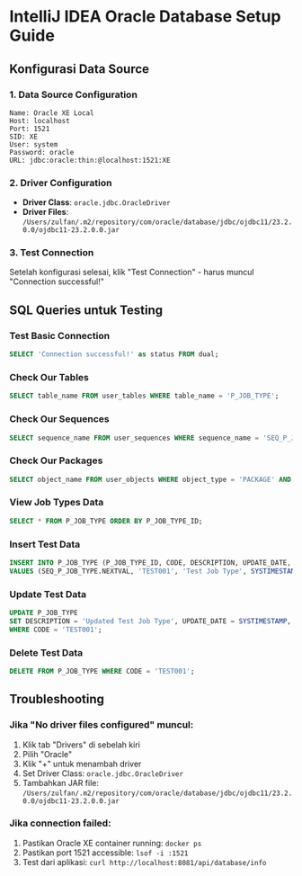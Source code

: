 # IntelliJ IDEA Oracle Database Setup Guide

## Konfigurasi Data Source

### 1. Data Source Configuration
```
Name: Oracle XE Local
Host: localhost
Port: 1521
SID: XE
User: system
Password: oracle
URL: jdbc:oracle:thin:@localhost:1521:XE
```

### 2. Driver Configuration
- **Driver Class**: `oracle.jdbc.OracleDriver`
- **Driver Files**: `/Users/zulfan/.m2/repository/com/oracle/database/jdbc/ojdbc11/23.2.0.0/ojdbc11-23.2.0.0.jar`

### 3. Test Connection
Setelah konfigurasi selesai, klik "Test Connection" - harus muncul "Connection successful!"

## SQL Queries untuk Testing

### Test Basic Connection
```sql
SELECT 'Connection successful!' as status FROM dual;
```

### Check Our Tables
```sql
SELECT table_name FROM user_tables WHERE table_name = 'P_JOB_TYPE';
```

### Check Our Sequences
```sql
SELECT sequence_name FROM user_sequences WHERE sequence_name = 'SEQ_P_JOB_TYPE';
```

### Check Our Packages
```sql
SELECT object_name FROM user_objects WHERE object_type = 'PACKAGE' AND object_name = 'PACK_TEST';
```

### View Job Types Data
```sql
SELECT * FROM P_JOB_TYPE ORDER BY P_JOB_TYPE_ID;
```

### Insert Test Data
```sql
INSERT INTO P_JOB_TYPE (P_JOB_TYPE_ID, CODE, DESCRIPTION, UPDATE_DATE, UPDATE_BY)
VALUES (SEQ_P_JOB_TYPE.NEXTVAL, 'TEST001', 'Test Job Type', SYSTIMESTAMP, 'intellij_user');
```

### Update Test Data
```sql
UPDATE P_JOB_TYPE 
SET DESCRIPTION = 'Updated Test Job Type', UPDATE_DATE = SYSTIMESTAMP, UPDATE_BY = 'intellij_user'
WHERE CODE = 'TEST001';
```

### Delete Test Data
```sql
DELETE FROM P_JOB_TYPE WHERE CODE = 'TEST001';
```

## Troubleshooting

### Jika "No driver files configured" muncul:
1. Klik tab "Drivers" di sebelah kiri
2. Pilih "Oracle"
3. Klik "+" untuk menambah driver
4. Set Driver Class: `oracle.jdbc.OracleDriver`
5. Tambahkan JAR file: `/Users/zulfan/.m2/repository/com/oracle/database/jdbc/ojdbc11/23.2.0.0/ojdbc11-23.2.0.0.jar`

### Jika connection failed:
1. Pastikan Oracle XE container running: `docker ps`
2. Pastikan port 1521 accessible: `lsof -i :1521`
3. Test dari aplikasi: `curl http://localhost:8081/api/database/info`
